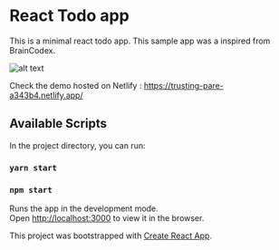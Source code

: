 # React Todo app
This is a minimal react todo app. This sample app was a inspired from BrainCodex.

![alt text](https://github.com/Rohanfulzele/React-Todo-App/blob/React-Todo-App/todoApp2.PNG)


Check the demo hosted on Netlify :
https://trusting-pare-a343b4.netlify.app/

## Available Scripts

In the project directory, you can run:

### `yarn start`
### `npm start `

Runs the app in the development mode.\
Open [http://localhost:3000](http://localhost:3000) to view it in the browser.



This project was bootstrapped with [Create React App](https://github.com/facebook/create-react-app).
